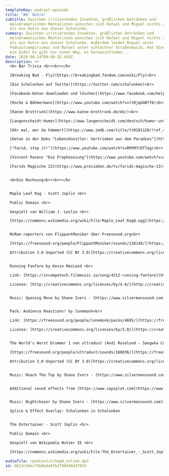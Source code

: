 ```yaml
---
templateKey: podcast-episode
title: "#8- Outro"
subtitle: Zwischen irritierenden Insekten, gräßlichen Getränken und
  melodramatischen Mentalisten wünschen sich Rafael und Miguel nichts anderes
  als ein Outro aus dieser Schalunke.
summary: Zwischen irritierenden Insekten, gräßlichen Getränken und
  melodramatischen Mentalisten wünschen sich Rafael und Miguel nichts anderes
  als ein Outro aus dieser Schalunke. Außerdem leidet Miguel unter
  Podcastvampirismus und Rafael unter schlechter Straßenmusik. Hat diese Folge
  ein Ende? Es gibt nur einen Weg, es herauszufinden...
date: 2020-08-14T09:49:35.459Z
description: >+
  <b> Bar Trivia <br><br></b>

  [Breaking Bad - Fly](https://breakingbad.fandom.com/wiki/Fly)<br>

  [Die Schalunken auf Twitter](https://twitter.com/schalunken)<br>

  [Facebook-Daten downloaden und löschen](https://www.facebook.com/help/212802592074644)<br>

  [Roche & Böhmermann](https://www.youtube.com/watch?v=lt0jqUGBff8)<br>

  [Kanne Brottrunk](https://www.kanne-brottrunk.de/de/)<br>

  [Langenscheidt-Humor](https://www.langenscheidt.com/deutsch/humor-unterhaltung-witzige-woerterbuecher)<br>

  [Hör mal, wer da hämmert](https://www.imdb.com/title/tt0101120/?ref_=fn_al_tt_1)<br>

  [Ketan in der Doku "Lebenskünstler: Vertrieben aus dem Paradies"](https://www.youtube.com/watch?v=U8t_C7KBwhU)<br>

  ["Farid, stop it!"](https://www.youtube.com/watch?v=RMYM7rDT7ag)<br>

  [Vincent Ravens "Die Prophezeiung"](https://www.youtube.com/watch?v=Z4V-BkNIvMY)<br>

  [Farids Magische 13](https://www.prosieben.de/tv/farids-magische-13)<br>


  <b>Die Rechnung<br><br></b>


  Maple Leaf Rag - Scott Joplin <br>

  Public Domain <br>

  Gespielt von William J. Leslie <br>

  [https://commons.wikimedia.org/wiki/File:Maple_Leaf_RagQ.ogg](https://commons.wikimedia.org/wiki/File:Maple_Leaf_RagQ.ogg)


  McRae-reporters von FlippantMoniker über Freesound.org<br>

  [https://freesound.org/people/FlippantMoniker/sounds/128148/](https://freesound.org/people/FlippantMoniker/sounds/128148/)<br>

  Attribution 3.0 Unported (CC BY 3.0)[https://creativecommons.org/licenses/by/3.0/](https://creativecommons.org/licenses/by/3.0/)<br>


  Running Fanfare by Kevin MacLeod <br>

  Link: [https://incompetech.filmmusic.io/song/4312-running-fanfare](https://incompetech.filmmusic.io/song/4312-running-fanfare)<br>

  License: [http://creativecommons.org/licenses/by/4.0/](http://creativecommons.org/licenses/by/4.0/)<br>


  Music: Opening Move by Shane Ivers - [https://www.silvermansound.com](https://www.silvermansound.com)<br>


  Pack: Audience Reactions! by lonemonk<br>

  Link: [https://freesound.org/people/lonemonk/packs/4695/](https://freesound.org/people/lonemonk/packs/4695/)<br>

  License: [https://creativecommons.org/licenses/by/3.0/](https://creativecommons.org/licenses/by/3.0/)<br>


  The World's Worst Drummer 1 von ultradust (Andi Roselund - Sangwha Comm) über Freesound.org<br>

  [https://freesound.org/people/ultradust/sounds/168036/](https://freesound.org/people/ultradust/sounds/168036/)<br>

  Attribution 3.0 Unported (CC BY 3.0)[https://creativecommons.org/licenses/by/3.0/](https://creativecommons.org/licenses/by/3.0/)<br>


  Music: Reach The Top by Shane Ivers - [https://www.silvermansound.com](https://www.silvermansound.com)<br>


  Additional sound effects from [https://www.zapsplat.com](https://www.zapsplat.com)


  Music: Nightchaser by Shane Ivers - [https://www.silvermansound.com](https://www.silvermansound.com)<br>

  Splice & Effect Overlay: Schalunken in Schalunken


  The Entertainer - Scott Joplin <br>

  Public Domain <br>

  Gespielt von Wikipedia Nutzer IE <br>

  [https://commons.wikimedia.org/wiki/File:The_Entertainer_-_Scott_Joplin.ogg](https://commons.wikimedia.org/wiki/File:The_Entertainer_-_Scott_Joplin.ogg)

audiofile: /podcast/schep8_online.mp3
id: 9b23c5dec74b6bda9fb2f98d46d3785d
---
```

